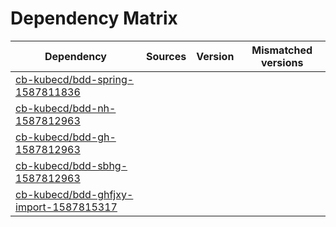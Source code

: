 # Dependency Matrix

Dependency | Sources | Version | Mismatched versions
---------- | ------- | ------- | -------------------
[cb-kubecd/bdd-spring-1587811836](https://github.com/cb-kubecd/bdd-spring-1587811836.git) |  | []() | 
[cb-kubecd/bdd-nh-1587812963](https://github.com/cb-kubecd/bdd-nh-1587812963.git) |  | []() | 
[cb-kubecd/bdd-gh-1587812963](https://github.com/cb-kubecd/bdd-gh-1587812963.git) |  | []() | 
[cb-kubecd/bdd-sbhg-1587812963](https://github.com/cb-kubecd/bdd-sbhg-1587812963.git) |  | []() | 
[cb-kubecd/bdd-ghfjxy-import-1587815317](https://github.com/cb-kubecd/bdd-ghfjxy-import-1587815317.git) |  | []() | 
